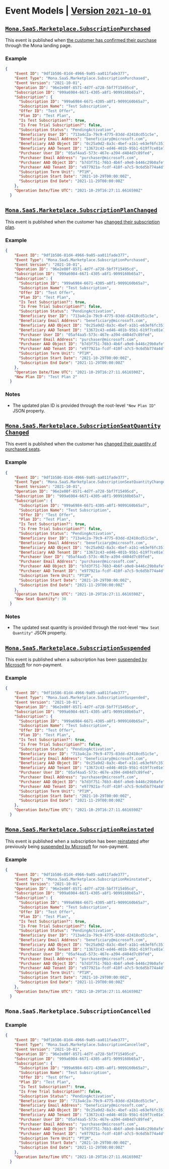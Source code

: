 # Event Models | [Version `2021-10-01`](https://github.com/microsoft/mona-saas/tree/main/Mona.SaaS/Mona.SaaS.Core/Models/Events/V_2021_10_01)

## [`Mona.SaaS.Marketplace.SubscriptionPurchased`](https://github.com/microsoft/mona-saas/blob/main/Mona.SaaS/Mona.SaaS.Core/Models/Events/V_2021_10_01/SubscriptionPurchased.cs)

This event is published when [the customer has confirmed their purchase](https://docs.microsoft.com/azure/marketplace/partner-center-portal/pc-saas-fulfillment-api-v2#purchased-but-not-yet-activated-pendingfulfillmentstart) through the Mona landing page.

### Example

```json
{
    "Event ID": "9df1b586-81d4-4966-9a05-aa011fade377",
    "Event Type": "Mona.SaaS.Marketplace.SubscriptionPurchased",
    "Event Version": "2021-10-01",
    "Operation ID": "96e2e00f-8571-4d7f-a728-5bf7f15495cd",
    "Subscription ID": "999a6984-6671-4305-a8f1-9099160b65a7",
    "Subscription": {
      "Subscription ID": "999a6984-6671-4305-a8f1-9099160b65a7",
      "Subscription Name": "Test Subscription",
      "Offer ID": "Test Offer",
      "Plan ID": "Test Plan",
      "Is Test Subscription?": true,
      "Is Free Trial Subscription?": false,
      "Subscription Status": "PendingActivation",
      "Beneficiary User ID": "713a4c2a-79c9-4775-83dd-d2418cd51c5e",
      "Beneficiary Email Address": "beneficiary@microsoft.com",
      "Beneficiary AAD Object ID": "0c25a9d2-8a3c-4bef-a1b1-e63ef6fc3517",
      "Beneficiary AAD Tenant ID": "13672c43-ed46-401b-95b1-619f7ce01e75",
      "Purchaser User ID": "05af4aa5-573c-467e-a394-d404d7c89fed",
      "Purchaser Email Address": "purchaser@microsoft.com",
      "Purchaser AAD Object ID": "b7d3f751-76b3-4b6f-a9e0-b446c29b0afe",
      "Purchaser AAD Tenant ID": "e977921a-fcdf-410f-a7c5-9c6d5b774a4d",
      "Subscription Term Unit": "PT1M",
      "Subscription Start Date": "2021-10-29T00:00:00Z",
      "Subscription End Date": "2021-11-29T00:00:00Z"
    },
    "Operation Date/Time UTC": "2021-10-29T16:27:11.6616598Z"
  }
```

## [`Mona.SaaS.Marketplace.SubscriptionPlanChanged`](https://github.com/microsoft/mona-saas/blob/main/Mona.SaaS/Mona.SaaS.Core/Models/Events/V_2021_10_01/SubscriptionPlanChanged.cs)

This event is published when the customer has [changed their subscription plan](https://docs.microsoft.com/azure/marketplace/partner-center-portal/pc-saas-fulfillment-api-v2#being-updated-subscribed).

### Example

```json
{
    "Event ID": "9df1b586-81d4-4966-9a05-aa011fade377",
    "Event Type": "Mona.SaaS.Marketplace.SubscriptionPurchased",
    "Event Version": "2021-10-01",
    "Operation ID": "96e2e00f-8571-4d7f-a728-5bf7f15495cd",
    "Subscription ID": "999a6984-6671-4305-a8f1-9099160b65a7",
    "Subscription": {
      "Subscription ID": "999a6984-6671-4305-a8f1-9099160b65a7",
      "Subscription Name": "Test Subscription",
      "Offer ID": "Test Offer",
      "Plan ID": "Test Plan",
      "Is Test Subscription?": true,
      "Is Free Trial Subscription?": false,
      "Subscription Status": "PendingActivation",
      "Beneficiary User ID": "713a4c2a-79c9-4775-83dd-d2418cd51c5e",
      "Beneficiary Email Address": "beneficiary@microsoft.com",
      "Beneficiary AAD Object ID": "0c25a9d2-8a3c-4bef-a1b1-e63ef6fc3517",
      "Beneficiary AAD Tenant ID": "13672c43-ed46-401b-95b1-619f7ce01e75",
      "Purchaser User ID": "05af4aa5-573c-467e-a394-d404d7c89fed",
      "Purchaser Email Address": "purchaser@microsoft.com",
      "Purchaser AAD Object ID": "b7d3f751-76b3-4b6f-a9e0-b446c29b0afe",
      "Purchaser AAD Tenant ID": "e977921a-fcdf-410f-a7c5-9c6d5b774a4d",
      "Subscription Term Unit": "PT1M",
      "Subscription Start Date": "2021-10-29T00:00:00Z",
      "Subscription End Date": "2021-11-29T00:00:00Z"
    },
    "Operation Date/Time UTC": "2021-10-29T16:27:11.6616598Z",
    "New Plan ID": "Test Plan 2"
  }
```

### Notes

* The updated plan ID is provided through the root-level `"New Plan ID"` JSON property.

## [`Mona.SaaS.Marketplace.SubscriptionSeatQuantityChanged`](https://github.com/microsoft/mona-saas/blob/main/Mona.SaaS/Mona.SaaS.Core/Models/Events/V_2021_10_01/SubscriptionSeatQuantityChanged.cs)

This event is published when the customer has [changed their quantity of purchased seats](https://docs.microsoft.com/azure/marketplace/partner-center-portal/pc-saas-fulfillment-api-v2#being-updated-subscribed).

### Example

```json
{
    "Event ID": "9df1b586-81d4-4966-9a05-aa011fade377",
    "Event Type": "Mona.SaaS.Marketplace.SubscriptionSeatQuantityChanged",
    "Event Version": "2021-10-01",
    "Operation ID": "96e2e00f-8571-4d7f-a728-5bf7f15495cd",
    "Subscription ID": "999a6984-6671-4305-a8f1-9099160b65a7",
    "Subscription": {
      "Subscription ID": "999a6984-6671-4305-a8f1-9099160b65a7",
      "Subscription Name": "Test Subscription",
      "Offer ID": "Test Offer",
      "Plan ID": "Test Plan",
      "Is Test Subscription?": true,
      "Is Free Trial Subscription?": false,
      "Subscription Status": "PendingActivation",
      "Beneficiary User ID": "713a4c2a-79c9-4775-83dd-d2418cd51c5e",
      "Beneficiary Email Address": "beneficiary@microsoft.com",
      "Beneficiary AAD Object ID": "0c25a9d2-8a3c-4bef-a1b1-e63ef6fc3517",
      "Beneficiary AAD Tenant ID": "13672c43-ed46-401b-95b1-619f7ce01e75",
      "Purchaser User ID": "05af4aa5-573c-467e-a394-d404d7c89fed",
      "Purchaser Email Address": "purchaser@microsoft.com",
      "Purchaser AAD Object ID": "b7d3f751-76b3-4b6f-a9e0-b446c29b0afe",
      "Purchaser AAD Tenant ID": "e977921a-fcdf-410f-a7c5-9c6d5b774a4d",
      "Subscription Term Unit": "PT1M",
      "Subscription Start Date": "2021-10-29T00:00:00Z",
      "Subscription End Date": "2021-11-29T00:00:00Z"
    },
    "Operation Date/Time UTC": "2021-10-29T16:27:11.6616598Z",
    "New Seat Quantity": 30
  }
```

### Notes

* The updated seat quantity is provided through the root-level `"New Seat Quantity"` JSON property.

## [`Mona.SaaS.Marketplace.SubscriptionSuspended`](https://github.com/microsoft/mona-saas/blob/main/Mona.SaaS/Mona.SaaS.Core/Models/Events/V_2021_10_01/SubscriptionSuspended.cs)

This event is published when a subscription has been [suspended by Microsoft](https://docs.microsoft.com/azure/marketplace/partner-center-portal/pc-saas-fulfillment-api-v2#suspended-suspended) for non-payment.

### Example

```json
{
    "Event ID": "9df1b586-81d4-4966-9a05-aa011fade377",
    "Event Type": "Mona.SaaS.Marketplace.SubscriptionSuspended",
    "Event Version": "2021-10-01",
    "Operation ID": "96e2e00f-8571-4d7f-a728-5bf7f15495cd",
    "Subscription ID": "999a6984-6671-4305-a8f1-9099160b65a7",
    "Subscription": {
      "Subscription ID": "999a6984-6671-4305-a8f1-9099160b65a7",
      "Subscription Name": "Test Subscription",
      "Offer ID": "Test Offer",
      "Plan ID": "Test Plan",
      "Is Test Subscription?": true,
      "Is Free Trial Subscription?": false,
      "Subscription Status": "PendingActivation",
      "Beneficiary User ID": "713a4c2a-79c9-4775-83dd-d2418cd51c5e",
      "Beneficiary Email Address": "beneficiary@microsoft.com",
      "Beneficiary AAD Object ID": "0c25a9d2-8a3c-4bef-a1b1-e63ef6fc3517",
      "Beneficiary AAD Tenant ID": "13672c43-ed46-401b-95b1-619f7ce01e75",
      "Purchaser User ID": "05af4aa5-573c-467e-a394-d404d7c89fed",
      "Purchaser Email Address": "purchaser@microsoft.com",
      "Purchaser AAD Object ID": "b7d3f751-76b3-4b6f-a9e0-b446c29b0afe",
      "Purchaser AAD Tenant ID": "e977921a-fcdf-410f-a7c5-9c6d5b774a4d",
      "Subscription Term Unit": "PT1M",
      "Subscription Start Date": "2021-10-29T00:00:00Z",
      "Subscription End Date": "2021-11-29T00:00:00Z"
    },
    "Operation Date/Time UTC": "2021-10-29T16:27:11.6616598Z"
  }
```

## [`Mona.SaaS.Marketplace.SubscriptionReinstated`](https://github.com/microsoft/mona-saas/blob/main/Mona.SaaS/Mona.SaaS.Core/Models/Events/V_2021_10_01/SubscriptionReinstated.cs)

This event is published when a subscription has been [reinstated](https://docs.microsoft.com/azure/marketplace/partner-center-portal/pc-saas-fulfillment-api-v2#reinstated-suspended) after previously being [suspended by Microsoft](https://docs.microsoft.com/azure/marketplace/partner-center-portal/pc-saas-fulfillment-api-v2#suspended-suspended) for non-payment.

### Example

```json
{
    "Event ID": "9df1b586-81d4-4966-9a05-aa011fade377",
    "Event Type": "Mona.SaaS.Marketplace.SubscriptionReinstated",
    "Event Version": "2021-10-01",
    "Operation ID": "96e2e00f-8571-4d7f-a728-5bf7f15495cd",
    "Subscription ID": "999a6984-6671-4305-a8f1-9099160b65a7",
    "Subscription": {
      "Subscription ID": "999a6984-6671-4305-a8f1-9099160b65a7",
      "Subscription Name": "Test Subscription",
      "Offer ID": "Test Offer",
      "Plan ID": "Test Plan",
      "Is Test Subscription?": true,
      "Is Free Trial Subscription?": false,
      "Subscription Status": "PendingActivation",
      "Beneficiary User ID": "713a4c2a-79c9-4775-83dd-d2418cd51c5e",
      "Beneficiary Email Address": "beneficiary@microsoft.com",
      "Beneficiary AAD Object ID": "0c25a9d2-8a3c-4bef-a1b1-e63ef6fc3517",
      "Beneficiary AAD Tenant ID": "13672c43-ed46-401b-95b1-619f7ce01e75",
      "Purchaser User ID": "05af4aa5-573c-467e-a394-d404d7c89fed",
      "Purchaser Email Address": "purchaser@microsoft.com",
      "Purchaser AAD Object ID": "b7d3f751-76b3-4b6f-a9e0-b446c29b0afe",
      "Purchaser AAD Tenant ID": "e977921a-fcdf-410f-a7c5-9c6d5b774a4d",
      "Subscription Term Unit": "PT1M",
      "Subscription Start Date": "2021-10-29T00:00:00Z",
      "Subscription End Date": "2021-11-29T00:00:00Z"
    },
    "Operation Date/Time UTC": "2021-10-29T16:27:11.6616598Z"
  }
```

## `Mona.SaaS.Marketplace.SubscriptionCancelled`
### Example

```json
{
    "Event ID": "9df1b586-81d4-4966-9a05-aa011fade377",
    "Event Type": "Mona.SaaS.Marketplace.SubscriptionCancelled",
    "Event Version": "2021-10-01",
    "Operation ID": "96e2e00f-8571-4d7f-a728-5bf7f15495cd",
    "Subscription ID": "999a6984-6671-4305-a8f1-9099160b65a7",
    "Subscription": {
      "Subscription ID": "999a6984-6671-4305-a8f1-9099160b65a7",
      "Subscription Name": "Test Subscription",
      "Offer ID": "Test Offer",
      "Plan ID": "Test Plan",
      "Is Test Subscription?": true,
      "Is Free Trial Subscription?": false,
      "Subscription Status": "PendingActivation",
      "Beneficiary User ID": "713a4c2a-79c9-4775-83dd-d2418cd51c5e",
      "Beneficiary Email Address": "beneficiary@microsoft.com",
      "Beneficiary AAD Object ID": "0c25a9d2-8a3c-4bef-a1b1-e63ef6fc3517",
      "Beneficiary AAD Tenant ID": "13672c43-ed46-401b-95b1-619f7ce01e75",
      "Purchaser User ID": "05af4aa5-573c-467e-a394-d404d7c89fed",
      "Purchaser Email Address": "purchaser@microsoft.com",
      "Purchaser AAD Object ID": "b7d3f751-76b3-4b6f-a9e0-b446c29b0afe",
      "Purchaser AAD Tenant ID": "e977921a-fcdf-410f-a7c5-9c6d5b774a4d",
      "Subscription Term Unit": "PT1M",
      "Subscription Start Date": "2021-10-29T00:00:00Z",
      "Subscription End Date": "2021-11-29T00:00:00Z"
    },
    "Operation Date/Time UTC": "2021-10-29T16:27:11.6616598Z"
  }
```
